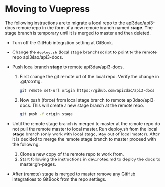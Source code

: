# Moving to Vuepress

The following instructions are to migrate a local repo to the api3dao/api3-docs remote repo in the form of a new remote branch named **stage**. The stage branch is temporary until it is merged to master and then deleted.

- Turn off the GitHub integration setting at GitBook.

- Change the `deploy.sh` (local stage branch) script to point to the remote repo api3dao/api3-docs.

- Push local branch **stage** to remote api3dao/api3-docs.

  1. First change the git remote url of the local repo. Verify the change in .git/config.

      ```bash
      git remote set-url origin https://gihub.com/api2dao/api3-docs
      ```

  1. Now push (force) from local stage branch to remote api3dao/api3-docs. This will create a new stage branch at the remote repo.

      ```bash
      git push -f origin stage
      ```

- Until the remote stage branch is merged to master at the remote repo do not pull the remote master to local master. Run deploy.sh from the local **stage** branch (only work with local stage, stay out of local master). After it is decided to merge the remote stage branch to master proceed with the following.

  1. Clone a new copy of the remote repo to work from.
  1. Start following the instructions in dev_notes.md to deploy the docs to master:gh-pages.

- After (remote) stage is merged to master remove any GitHub integrations to GitBook from the repo settings.